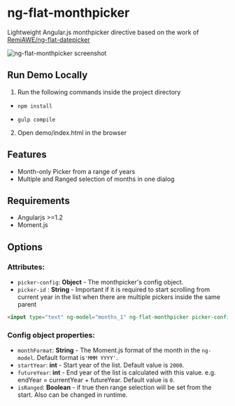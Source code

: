 ng-flat-monthpicker
===

Lightweight Angular.js monthpicker directive based on the work of [RemiAWE/ng-flat-datepicker](https://github.com/RemiAWE/ng-flat-datepicker)

![ng-flat-monthpicker screenshot](https://imgur.com/a/dgp1I)

## Run Demo Locally
1. Run the following commands inside the project directory

* ```npm install```

* ```gulp compile```

2. Open demo/index.html in the browser

## Features
* Month-only Picker from a range of years
* Multiple and Ranged selection of months in one dialog

## Requirements
* Angularjs >=1.2
* Moment.js

## Options

### Attributes:
* `picker-config`: **Object** - The monthpicker's config object.
* `picker-id` : **String** - Important if it is required to start scrolling from current year in the list when there are multiple pickers inside the same parent
 

```html
<input type="text" ng-model="months_1" ng-flat-monthpicker picker-config="pickerConfig" picker-id="1">
```

### Config object properties:

* `monthFormat`: **String** - The Moment.js format of the month in the `ng-model`. Default format is`'MMM YYYY'`.
* `startYear`: **int** - Start year of the list. Default value is `2000`.
* `futureYear`: **int** - End year of the list is calculated with this value. e.g. endYear = currentYear + futureYear. Default value is `0`.
* `isRanged`: **Boolean** - if true then range selection will be set from the start. Also can be changed in runtime.
